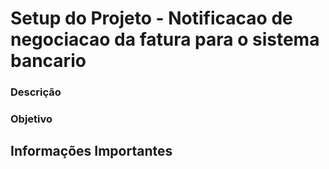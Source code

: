 # Setup do Projeto - Notificacao de negociacao da fatura para o sistema bancario


### Descrição



### Objetivo



## Informações Importantes
